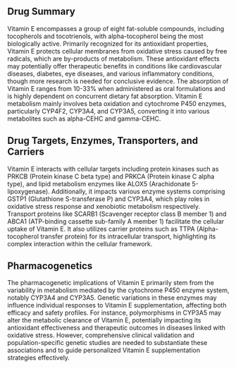 ## Drug Summary
Vitamin E encompasses a group of eight fat-soluble compounds, including tocopherols and tocotrienols, with alpha-tocopherol being the most biologically active. Primarily recognized for its antioxidant properties, Vitamin E protects cellular membranes from oxidative stress caused by free radicals, which are by-products of metabolism. These antioxidant effects may potentially offer therapeutic benefits in conditions like cardiovascular diseases, diabetes, eye diseases, and various inflammatory conditions, though more research is needed for conclusive evidence. The absorption of Vitamin E ranges from 10-33% when administered as oral formulations and is highly dependent on concurrent dietary fat absorption. Vitamin E metabolism mainly involves beta oxidation and cytochrome P450 enzymes, particularly CYP4F2, CYP3A4, and CYP3A5, converting it into various metabolites such as alpha-CEHC and gamma-CEHC.

## Drug Targets, Enzymes, Transporters, and Carriers
Vitamin E interacts with cellular targets including protein kinases such as PRKCB (Protein kinase C beta type) and PRKCA (Protein kinase C alpha type), and lipid metabolism enzymes like ALOX5 (Arachidonate 5-lipoxygenase). Additionally, it impacts various enzyme systems comprising GSTP1 (Glutathione S-transferase P) and CYP3A4, which play roles in oxidative stress response and xenobiotic metabolism respectively. Transport proteins like SCARB1 (Scavenger receptor class B member 1) and ABCA1 (ATP-binding cassette sub-family A member 1) facilitate the cellular uptake of Vitamin E. It also utilizes carrier proteins such as TTPA (Alpha-tocopherol transfer protein) for its intracellular transport, highlighting its complex interaction within the cellular framework.

## Pharmacogenetics
The pharmacogenetic implications of Vitamin E primarily stem from the variability in metabolism mediated by the cytochrome P450 enzyme system, notably CYP3A4 and CYP3A5. Genetic variations in these enzymes may influence individual responses to Vitamin E supplementation, affecting both efficacy and safety profiles. For instance, polymorphisms in CYP3A5 may alter the metabolic clearance of Vitamin E, potentially impacting its antioxidant effectiveness and therapeutic outcomes in diseases linked with oxidative stress. However, comprehensive clinical validation and population-specific genetic studies are needed to substantiate these associations and to guide personalized Vitamin E supplementation strategies effectively.